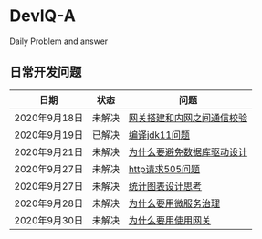 # DevlQ-A
Daily Problem and answer

## 日常开发问题

|日期|状态|问题
|--|--|--|
|2020年9月18日|未解决|[网关搭建和内网之间通信校验](#网关搭建和内网安全校验)|
|2020年9月19日|已解决|[编译jdk11问题](https://github.com/erzhiqianyi/sourcecode/issues/3)|
|2020年9月21日|未解决|[为什么要避免数据库驱动设计](https://github.com/erzhiqianyi/DevQA/issues/1)
|2020年9月27日|未解决|[http请求505问题]()|
|2020年9月27日|未解决|[统计图表设计思考]()|
|2020年9月28日|未解决|[为什么要用微服务治理]()|
|2020年9月30日|未解决|[为什么要用使用网关]()|

